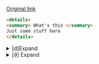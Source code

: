 
[Original link](https://gist.githubusercontent.com/dbetebenner/bb5ea870b2ebd27f5bfb63d5c29a9302/raw/ea71e2da3eaff7a02d0fe130af8ae12f9efb6d14/SimpleDropdown.md)
```md
<details>
<summary> What's this </summary>
Just some stuff here
</details>
```


<details>
<summary> [d]Expand </summary>

## $\dfrac{df}{dx}$
## $\dfrac{df}{dy}$

</details>


<details>
<summary> [∂] Expand </summary>

## $\dfrac{∂f}{∂x}$
## $\dfrac{∂f}{∂y}$

</details>


